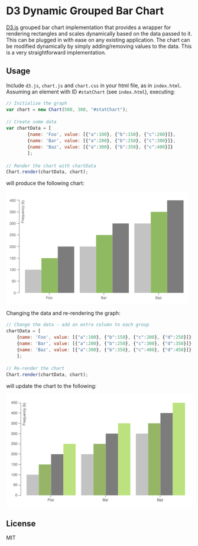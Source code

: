 # D3 Dynamic Grouped Bar Chart

[D3.js](http://d3js.org/) grouped bar chart implementation that provides a wrapper for rendering rectangles and scales dynamically based on the data passed to it. This can be plugged in with ease on any existing application. The chart can be modified dynamically by simply adding/removing values to the data. This is a very straightforward implementation.

## Usage

Include `d3.js`, `chart.js` and `chart.css` in your html file, as in `index.html`. Assuming an element with ID `#statChart` (see `index.html`), executing:

```js
// Initialise the graph
var chart = new Chart(500, 300, "#statChart");

// Create some data
var chartData = [
		{name: 'Foo', value: [{"a":100}, {"b":150}, {"c":200}]}, 
		{name: 'Bar', value: [{"a":200}, {"b":250}, {"c":300}]}, 
		{name: 'Baz', value: [{"a":300}, {"b":350}, {"c":400}]}
		];	
						      
// Render the chart with chartData
Chart.render(chartData, chart);
```
will produce the following chart:

![alt tag](./imgs/chart1.png)

Changing the data and re-rendering the graph:

```js
// Change the data - add an extra column to each group
chartData = [
	{name: 'Foo', value: [{"a":100}, {"b":150}, {"c":200}, {"d":250}]}, 
	{name: 'Bar', value: [{"a":200}, {"b":250}, {"c":300}, {"d":350}]}, 
	{name: 'Baz', value: [{"a":300}, {"b":350}, {"c":400}, {"d":450}]}
	];	
						      
// Re-render the chart
Chart.render(chartData, chart);
```

will update the chart to the following:

![alt tag](./imgs/chart2.png)

## License

MIT
